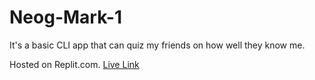 # Neog-Mark-1
It's a basic CLI app that can quiz my friends on how well they know me. 

Hosted on Replit.com.
[Live Link](https://replit.com/@SkdTech422/Know-me-Better?embed=true#index.js)
